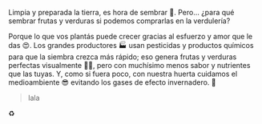<gs-attire attire-url="https://raw.githubusercontent.com/MumukiProject/mumuki-guia-gobstones-representacion-de-la-informacion-kids/master/assets/attires/config_1551116198282.json"></gs-attire>

Limpia y preparada la tierra, es hora de sembrar :seedling:. Pero... ¿para qué sembrar frutas y verduras si podemos comprarlas en la verdulería? 

Porque lo que vos plantás puede crecer gracias al esfuerzo y amor que le das :heart_eyes:. Los grandes productores :factory: usan pesticidas y productos químicos para que la siembra crezca más rápido; eso genera frutas y verduras perfectas visualmente :tomato::eyes:, pero con muchísimo menos sabor y nutrientes que las tuyas. Y, como si fuera poco, con nuestra huerta cuidamos el medioambiente :sunglasses: evitando los gases de efecto invernadero. :foggy:

> lala

:recycle:

